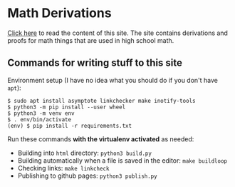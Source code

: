 # Math Derivations

[Click here](https://akuli.github.io/math-derivations)
to read the content of this site.
The site contains derivations and proofs for math things
that are used in high school math.

## Commands for writing stuff to this site

Environment setup (I have no idea what you should do if you don't have `apt`):

```
$ sudo apt install asymptote linkchecker make inotify-tools
$ python3 -m pip install --user wheel
$ python3 -m venv env
$ . env/bin/activate
(env) $ pip install -r requirements.txt
```

Run these commands **with the virtualenv activated** as needed:

- Building into `html` directory: `python3 build.py`
- Building automatically when a file is saved in the editor: `make buildloop`
- Checking links: `make linkcheck`
- Publishing to github pages: `python3 publish.py`
